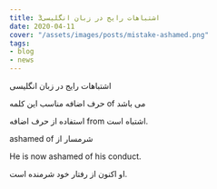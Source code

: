 ```yaml
---
title: اشتباهات رایج در زبان انگلیسی3
date: 2020-04-11
cover: "/assets/images/posts/mistake-ashamed.png"
tags:
- blog
- news
---
```

اشتباهات رایج در زبان انگلیسی

حرف اضافه مناسب این کلمه of  می باشد

استفاده از حرف اضافه from  اشتباه است.

ashamed of شرمسار از 

He is now ashamed of his conduct.

 او اکنون از رفتار خود شرمنده است.